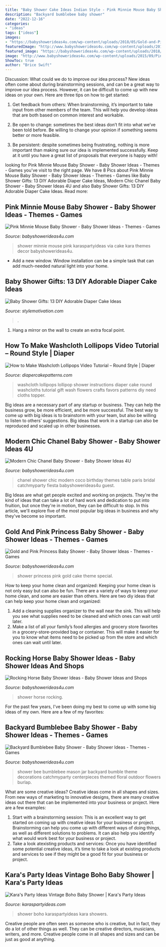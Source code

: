 ```yaml
---
title: "Baby Shower Cake Ideas Indian Style - Pink Minnie Mouse Baby Shower"
description: "Backyard bumblebee baby shower"
date: "2022-12-16"
categories:
- "ideas"
tags: ["ideas"]
images:
- "https://babyshowerideas4u.com/wp-content/uploads/2018/05/Gold-and-Pink-Princess-Baby-Shower-Cake.jpg"
featuredImage: "http://www.babyshowerideas4u.com/wp-content/uploads/2015/09/Pink-Minnie-Mouse-Baby-Shower-ideas.jpg"
featured_image: "https://babyshowerideas4u.com/wp-content/uploads/2018/05/Gold-and-Pink-Princess-Baby-Shower-Cake.jpg"
image: "http://www.babyshowerideas4u.com/wp-content/uploads/2015/09/Pink-Minnie-Mouse-Baby-Shower-ideas.jpg"
ShowToc: true
author: "Brice Swift"
---
```



Discussion: What could we do to improve our idea process?
New ideas often come about during brainstorming sessions, and can be a great way to improve our idea process. However, it can be difficult to come up with new ideas on your own. Here are three tips on how to get started:
1. Get feedback from others: When brainstorming, it’s important to take input from other members of the team. This will help you develop ideas that are both based on common interest and workable.

2. Be open to change: sometimes the best ideas don’t fit into what we’ve been told before. Be willing to change your opinion if something seems better or more feasible.

3. Be persistent: despite sometimes being frustrating, nothing is more important than making sure our idea is implemented successfully. Keep at it until you have a great list of proposals that everyone is happy with!

	

		
looking for Pink Minnie Mouse Baby Shower - Baby Shower Ideas - Themes - Games you've visit to the right page. We have 8 Pics about Pink Minnie Mouse Baby Shower - Baby Shower Ideas - Themes - Games like Baby Shower Gifts: 13 DIY Adorable Diaper Cake Ideas, Modern Chic Chanel Baby Shower - Baby Shower Ideas 4U and also Baby Shower Gifts: 13 DIY Adorable Diaper Cake Ideas. Read more:
		
    
## Pink Minnie Mouse Baby Shower - Baby Shower Ideas - Themes - Games

<img loading=lazy src="http://www.babyshowerideas4u.com/wp-content/uploads/2015/09/Pink-Minnie-Mouse-Baby-Shower-ideas.jpg" onerror="this.onerror=null;this.src='https://tse3.mm.bing.net/th?id=OIP.DtEKHmFhUUxCOiMoaZ9jSgHaLC&amp;pid=15.1';" alt="Pink Minnie Mouse Baby Shower - Baby Shower Ideas - Themes - Games">

_Source: babyshowerideas4u.com_

>shower minnie mouse pink karaspartyideas via cake kara themes decor babyshowerideas4u. 

	

- Add a new window. Window installation can be a simple task that can add much-needed natural light into your home.

    
## Baby Shower Gifts: 13 DIY Adorable Diaper Cake Ideas

<img loading=lazy src="https://stylemotivation.com/wp-content/uploads/2020/02/DIY-Diaper-Boat-1024x1024.jpg" onerror="this.onerror=null;this.src='https://tse2.mm.bing.net/th?id=OIP.Gs4HwZ3K2SFHSsX60dkh5QHaHa&amp;pid=15.1';" alt="Baby Shower Gifts: 13 DIY Adorable Diaper Cake Ideas">

_Source: stylemotivation.com_

>. 

	

1. Hang a mirror on the wall to create an extra focal point.

    
## How To Make Washcloth Lollipops Video Tutorial – Round Style | Diaper

<img loading=lazy src="https://diapercakepatterns.com/wp-content/uploads/2012/03/lollipop-washcloth-instructions-video-round-style.jpg" onerror="this.onerror=null;this.src='https://tse4.mm.bing.net/th?id=OIP.4g_V1rN6DUE8QRYJ6c2SyAHaGL&amp;pid=15.1';" alt="How to Make Washcloth Lollipops Video Tutorial – Round Style | Diaper">

_Source: diapercakepatterns.com_

>washcloth lollipops lollipop shower instructions diaper cake round washcloths tutorial gift wash flowers crafts favors patterns diy need cloths topper. 

	

Big ideas are a necessary part of any startup or business. They can help the business grow, be more efficient, and be more successful. The best way to come up with big ideas is to brainstorm with your team, but also be willing to listen to others’ suggestions. Big ideas that work in a startup can also be reproduced and scaled up in other businesses.

    
## Modern Chic Chanel Baby Shower - Baby Shower Ideas 4U

<img loading=lazy src="https://babyshowerideas4u.com/wp-content/uploads/2016/04/Modern-Chic-Chanel-Baby-Shower-Guest-Table-600x800.jpg" onerror="this.onerror=null;this.src='https://tse2.mm.bing.net/th?id=OIP.ePrPkvh4seRH1CdziyZrOwHaJ4&amp;pid=15.1';" alt="Modern Chic Chanel Baby Shower - Baby Shower Ideas 4U">

_Source: babyshowerideas4u.com_

>chanel shower chic modern coco birthday themes table paris bridal catchmyparty fiesta babyshowerideas4u guest. 

	

Big Ideas are what get people excited and working on projects. They're the kind of ideas that can take a lot of hard work and dedication to put into fruition, but once they're in motion, they can be difficult to stop. In this article, we'll explore five of the most popular big ideas in business and why they've become so important.

    
## Gold And Pink Princess Baby Shower - Baby Shower Ideas - Themes - Games

<img loading=lazy src="https://babyshowerideas4u.com/wp-content/uploads/2018/05/Gold-and-Pink-Princess-Baby-Shower-Cake.jpg" onerror="this.onerror=null;this.src='https://tse3.mm.bing.net/th?id=OIP.bc6mlXGF_5GBSfTAsP-cRgHaLE&amp;pid=15.1';" alt="Gold and Pink Princess Baby Shower - Baby Shower Ideas - Themes - Games">

_Source: babyshowerideas4u.com_

>shower princess pink gold cake theme special. 

	

How to keep your home clean and organized:
Keeping your home clean is not only easy but can also be fun. There are a variety of ways to keep your home clean, and some are easier than others. Here are two diy ideas that can help keep your home clean and organized:
1. Add a cleaning supplies organizer to the wall near the sink. This will help you see what supplies need to be cleaned and which ones can wait until later.
2. Make a list of all your family’s food allergies and grocery store favorites in a grocery-store-provided bag or container. This will make it easier for you to know what items need to be picked up from the store and which ones can wait until later.

    
## Rocking Horse Baby Shower Ideas - Baby Shower Ideas And Shops

<img loading=lazy src="https://www.babyshowerideas4u.com/wp-content/uploads/2014/01/Rocking-horse-baby-shower-via-Karas-Party-Ideas-KarasPartyIdeas.com-babyshowerideas-rockinghorse-17.jpg" onerror="this.onerror=null;this.src='https://tse4.mm.bing.net/th?id=OIP.JVHPweHmUUJeIhqRnJ8mEQHaKk&amp;pid=15.1';" alt="Rocking Horse Baby Shower Ideas - Baby Shower Ideas and Shops">

_Source: babyshowerideas4u.com_

>shower horse rocking. 

	

For the past few years, I've been doing my best to come up with some big ideas of my own. Here are a few of my favorites: 

    
## Backyard Bumblebee Baby Shower - Baby Shower Ideas - Themes - Games

<img loading=lazy src="https://www.babyshowerideas4u.com/wp-content/uploads/2017/06/Backyard-Bumblebee-Baby-Shower-Floral-Mason-Jar-600x900.jpg" onerror="this.onerror=null;this.src='https://tse2.mm.bing.net/th?id=OIP.Lif067dE9Tex9VJa06_ysgHaLH&amp;pid=15.1';" alt="Backyard Bumblebee Baby Shower - Baby Shower Ideas - Themes - Games">

_Source: babyshowerideas4u.com_

>shower bee bumblebee mason jar backyard bumble theme decorations catchmyparty centerpieces themed floral outdoor flowers burlap. 

	

What are some creative ideas?
Creative ideas come in all shapes and sizes. From new ways of marketing to innovative designs, there are many creative ideas out there that can be implemented into your business or project. Here are a few examples: 
1. Start with a brainstorming session: This is an excellent way to get started on coming up with creative ideas for your business or project. Brainstorming can help you come up with different ways of doing things, as well as different solutions to problems. It can also help you identify what would work best for your business or project. 
2. Take a look atexisting products and services: Once you have identified some potential creative ideas, it’s time to take a look at existing products and services to see if they might be a good fit for your business or project.

    
## Kara&#039;s Party Ideas Vintage Boho Baby Shower | Kara&#039;s Party Ideas

<img loading=lazy src="https://karaspartyideas.com/wp-content/uploads/2019/05/Vintage-Boho-Baby-Shower-via-Karas-Party-Ideas-KarasPartyIdeas.com12.jpeg" onerror="this.onerror=null;this.src='https://tse4.mm.bing.net/th?id=OIP.6VougoswM2sTdwHx_LTeZAHaLH&amp;pid=15.1';" alt="Kara&#039;s Party Ideas Vintage Boho Baby Shower | Kara&#039;s Party Ideas">

_Source: karaspartyideas.com_

>shower boho karaspartyideas kara showers. 

	

Creative people are often seen as someone who is creative, but in fact, they do a lot of other things as well. They can be creative directors, musicians, writers, and more. Creative people come in all shapes and sizes and can be just as good at anything.


